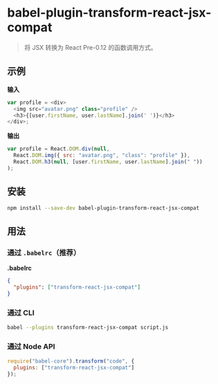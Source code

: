 # babel-plugin-transform-react-jsx-compat

> 将 JSX 转换为 React Pre-0.12 的函数调用方式。

## 示例

**输入**

```javascript
var profile = <div>
  <img src="avatar.png" class="profile" />
  <h3>{[user.firstName, user.lastName].join(' ')}</h3>
</div>;
```

**输出**

```javascript
var profile = React.DOM.div(null,
  React.DOM.img({ src: "avatar.png", "class": "profile" }),
  React.DOM.h3(null, [user.firstName, user.lastName].join(" "))
);
```

## 安装

```sh
npm install --save-dev babel-plugin-transform-react-jsx-compat
```

## 用法

### 通过 `.babelrc`（推荐）

**.babelrc**

```json
{
  "plugins": ["transform-react-jsx-compat"]
}
```

### 通过 CLI

```sh
babel --plugins transform-react-jsx-compat script.js
```

### 通过 Node API

```javascript
require("babel-core").transform("code", {
  plugins: ["transform-react-jsx-compat"]
});
```
